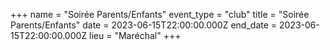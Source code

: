 +++
name = "Soirée Parents/Enfants"
event_type = "club"
title = "Soirée Parents/Enfants"
date = 2023-06-15T22:00:00.000Z
end_date = 2023-06-15T22:00:00.000Z
lieu = "Maréchal"
+++

